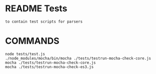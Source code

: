 # README Tests
    to contain test scripts for parsers
    
# COMMANDS
    node tests/test.js
    ./node_modules/mocha/bin/mocha ./tests/testrun-mocha-check-core.js
    mocha ./tests/testrun-mocha-check-core.js
    mocha ./tests/testrun-mocha-check-es3.js
